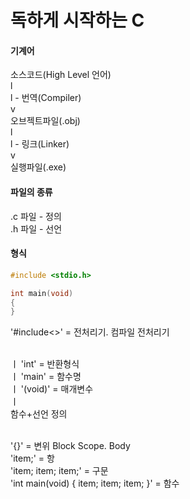 독하게 시작하는 C
=

#### 기계어

소스코드(High Level 언어)<br>
l<br>
l   - 번역(Compiler)<br>
v<br>
오브젝트파일(.obj)<br>
l<br>
l   - 링크(Linker)<br>
v<br>
실행파일(.exe)

#### 파일의 종류
.c 파일 - 정의<br>
.h 파일 - 선언

#### 형식
```C
#include <stdio.h>

int main(void)
{
}
```
'#include<>' = 전처리기. 컴파일 전처리기<br><br>

ㅣ 'int' = 반환형식<br>
ㅣ 'main' = 함수명<br>
ㅣ '(void)' = 매개변수<br>
ㅣ<br>
함수+선언 정의<br><br>

'{}' = 변위 Block Scope. Body<br>
'item;' = 항<br>
'item; item; item;' = 구문<br>
'int main(void) { item; item; item; }' = 함수<br><br>
